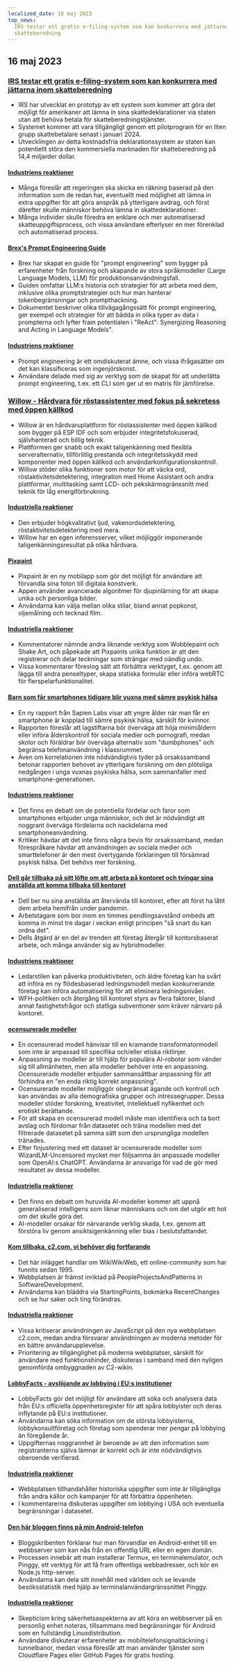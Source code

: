 ```yaml
---
localized_date: 16 maj 2023
top_news:
  IRS testar ett gratis e-filing-system som kan konkurrera med jättarna inom
  skatteberedning
---
```




## 16 maj 2023

### [IRS testar ett gratis e-filing-system som kan konkurrera med jättarna inom skatteberedning](https://www.washingtonpost.com/business/2023/05/15/irs-free-file/)

- IRS har utvecklat en prototyp av ett system som kommer att göra det möjligt för amerikaner att lämna in sina skattedeklarationer via staten utan att behöva betala för skatteberedningstjänster.
- Systemet kommer att vara tillgängligt genom ett pilotprogram för en liten grupp skattebetalare senast i januari 2024.
- Utvecklingen av detta kostnadsfria deklarationssystem av staten kan potentiellt störa den kommersiella marknaden för skatteberedning på 14,4 miljarder dollar.

#### [Industriens reaktioner](http://news.ycombinator.com/item?id=35950836)

- Många föreslår att regeringen ska skicka en räkning baserad på den information som de redan har, eventuellt med möjlighet att lämna in extra uppgifter för att göra anspråk på ytterligare avdrag, och först därefter skulle människor behöva lämna in skattedeklarationer.
- Många individer skulle föredra en enklare och mer automatiserad skatteuppgiftsprocess, och vissa användare efterlyser en mer förenklad och automatiserad process.

#### [Brex's Prompt Engineering Guide](https://github.com/brexhq/prompt-engineering)

- Brex har skapat en guide för "prompt engineering" som bygger på erfarenheter från forskning och skapande av stora språkmodeller (Large Language Models, LLM) för produktionsanvändningsfall.
- Guiden omfattar LLM:s historia och strategier för att arbeta med dem, inklusive olika promptstrategier och hur man hanterar tokenbegränsningar och prompthackning.
- Dokumentet beskriver olika tillvägagångssätt för prompt engineering, ger exempel och strategier för att bädda in olika typer av data i prompterna och lyfter fram potentialen i "ReAct": Synergizing Reasoning and Acting in Language Models".

#### [Industriens reaktioner](http://news.ycombinator.com/item?id=35942583)

- Prompt engineering är ett omdiskuterat ämne, och vissa ifrågasätter om det kan klassificeras som ingenjörskonst.
- Användare delade med sig av verktyg som de skapat för att underlätta prompt engineering, t.ex. ett CLI som ger ut en matris för jämförelse.

### [Willow - Hårdvara för röstassistenter med fokus på sekretess med öppen källkod](https://github.com/toverainc/willow)

- Willow är en hårdvaruplattform för röstassistenter med öppen källkod som bygger på ESP IDF och som erbjuder integritetsfokuserad, självhanterad och billig teknik.
- Plattformen ger snabb och exakt taligenkänning med flexibla serveralternativ, tillförlitlig prestanda och integritetsskydd med komponenter med öppen källkod och användarkonfigurationskontroll.
- Willow stöder olika funktioner som motor för att väcka ord, röstaktivitetsdetektering, integration med Home Assistant och andra plattformar, multitasking samt LCD- och pekskärmsgränssnitt med teknik för låg energiförbrukning.

#### [Industriella reaktioner](http://news.ycombinator.com/item?id=35948462)

- Den erbjuder högkvalitativt ljud, vakenordsdetektering, röstaktivitetsdetektering med mera.
- Willow har en egen inferensserver, vilket möjliggör imponerande taligenkänningsresultat på olika hårdvara.

#### [Pixpaint](https://warms.maxbittker.repl.co/)

- Pixpaint är en ny mobilapp som gör det möjligt för användare att förvandla sina foton till digitala konstverk.
- Appen använder avancerade algoritmer för djupinlärning för att skapa unika och personliga bilder.
- Användarna kan välja mellan olika stilar, bland annat popkonst, oljemålning och tecknad film.

#### [Industriella reaktioner](http://news.ycombinator.com/item?id=35944159)

- Kommentatorer nämnde andra liknande verktyg som Wobblepaint och Shake Art, och påpekade att Pixpaints unika funktion är att den registrerar och delar teckningar som strängar med oändlig undo.
- Vissa kommentarer föreslog sätt att förbättra verktyget, t.ex. genom att lägga till andra penseltyper, skapa statiska formulär eller införa webRTC för flerspelarfunktionalitet.

#### [Barn som får smartphones tidigare blir vuxna med sämre psykisk hälsa](https://jonathanhaidt.substack.com/p/sapien-smartphone-report)

- En ny rapport från Sapien Labs visar att yngre ålder när man får en smartphone är kopplad till sämre psykisk hälsa, särskilt för kvinnor.
- Rapporten föreslår att lagstiftarna bör överväga att höja minimiåldern eller införa ålderskontroll för sociala medier och pornografi, medan skolor och föräldrar bör överväga alternativ som "dumbphones" och begränsa telefonanvändning i klassrummet.
- Även om korrelationen inte nödvändigtvis tyder på orsakssamband betonar rapporten behovet av ytterligare forskning om den plötsliga nedgången i unga vuxnas psykiska hälsa, som sammanfaller med smartphone-generationen.

#### [Industriens reaktioner](http://news.ycombinator.com/item?id=35948332)

- Det finns en debatt om de potentiella fördelar och faror som smartphones erbjuder unga människor, och det är nödvändigt att noggrant överväga fördelarna och nackdelarna med smartphoneanvändning.
- Kritiker hävdar att det inte finns några bevis för orsakssamband, medan förespråkare hävdar att användningen av sociala medier och smarttelefoner är den mest övertygande förklaringen till försämrad psykisk hälsa. Det behövs mer forskning.

#### [Dell går tillbaka på sitt löfte om att arbeta på kontoret och tvingar sina anställda att komma tillbaka till kontoret](https://www.techradar.com/news/dell-goes-back-on-wfh-pledge-forces-employees-to-come-back-to-the-office)

- Dell ber nu sina anställda att återvända till kontoret, efter att först ha låtit dem arbeta hemifrån under pandemin.
- Arbetstagare som bor inom en timmes pendlingsavstånd ombeds att komma in minst tre dagar i veckan enligt principen "så snart du kan ordna det".
- Dells åtgärd är en del av trenden att företag återgår till kontorsbaserat arbete, och många använder sig av hybridmodeller.

#### [Industriens reaktioner](http://news.ycombinator.com/item?id=35944295)

- Ledarstilen kan påverka produktiviteten, och äldre företag kan ha svårt att införa en ny flödesbaserad ledningsmodell medan konkurrerande företag kan införa automatisering för att eliminera ledningsnivåer.
- WFH-politiken och återgång till kontoret styrs av flera faktorer, bland annat fastighetsfrågor och statliga subventioner som kräver närvaro på kontoret.

#### [ocensurerade modeller](https://erichartford.com/uncensored-models)

- En ocensurerad modell hänvisar till en kramande transformatormodell som inte är anpassad till specifika och/eller etiska riktlinjer.
- Anpassning av modeller är till hjälp för populära AI-robotar som vänder sig till allmänheten, men alla modeller behöver inte en anpassning. Ocensurerade modeller erbjuder sammansättbar anpassning för att förhindra en "en enda riktig korrekt anpassning".
- Ocensurerade modeller möjliggör obegränsat ägande och kontroll och kan användas av alla demografiska grupper och intressegrupper. Dessa modeller stöder forskning, kreativitet, intellektuell nyfikenhet och erotiskt berättande.
- För att skapa en ocensurerad modell måste man identifiera och ta bort avslag och fördomar från datasetet och träna modellen med det filtrerade datasetet på samma sätt som den ursprungliga modellen tränades.
- Efter finjustering med ett dataset är ocensurerade modeller som WizardLM-Uncensored mycket mer följsamma än anpassade modeller som OpenAI:s ChatGPT. Användarna är ansvariga för vad de gör med resultatet av dessa modeller.

#### [Industriella reaktioner](http://news.ycombinator.com/item?id=35946060)

- Det finns en debatt om huruvida AI-modeller kommer att uppnå generaliserad intelligens som liknar människans och om det utgör ett hot om det skulle göra det.
- AI-modeller orsakar för närvarande verklig skada, t.ex. genom att förstöra liv genom ansiktsigenkänning eller bias i beslutsfattandet.

#### [Kom tillbaka, c2.com, vi behöver dig fortfarande](http://wiki.c2.com)

- Det här inlägget handlar om WikiWikiWeb, ett online-community som har funnits sedan 1995.
- Webbplatsen är främst inriktad på PeopleProjectsAndPatterns in SoftwareDevelopment.
- Användarna kan bläddra via StartingPoints, bokmärka RecentChanges och se hur saker och ting förändras.

#### [Industriella reaktioner](http://news.ycombinator.com/item?id=35948268)

- Vissa kritiserar användningen av JavaScript på den nya webbplatsen c2.com, medan andra försvarar användningen av moderna metoder för en bättre användarupplevelse.
- Prioritering av tillgänglighet på moderna webbplatser, särskilt för användare med funktionshinder, diskuteras i samband med den nyligen genomförda ombyggnaden av C2-wikin.

#### [LobbyFacts - avslöjande av lobbying i EU:s institutioner](https://www.lobbyfacts.eu/)

- LobbyFacts gör det möjligt för användare att söka och analysera data från EU:s officiella öppenhetsregister för att spåra lobbyister och deras inflytande på EU:s institutioner.
- Användarna kan söka information om de största lobbyisterna, lobbykonsultföretag och företag som spenderar mer pengar på lobbying än föregående år.
- Uppgifternas noggrannhet är beroende av att den information som registranterna själva lämnar är korrekt och är inte nödvändigtvis oberoende verifierad.

#### [Industriella reaktioner](http://news.ycombinator.com/item?id=35949317)

- Webbplatsen tillhandahåller historiska uppgifter som inte är tillgängliga från andra källor och kampanjer för att förbättra öppenheten.
- I kommentarerna diskuteras uppgifter om lobbying i USA och eventuella begränsningar i datasetet.

#### [Den här bloggen finns på min Android-telefon](https://androidblog.a.pinggy.io/)

- Bloggskribenten förklarar hur man förvandlar en Android-enhet till en webbserver som kan nås från en offentlig URL eller en egen domän.
- Processen innebär att man installerar Termux, en terminalemulator, och Pinggy, ett verktyg för att få fram offentliga webbadresser, och kör en Node.js http-server.
- Användarna kan dela sitt innehåll med världen och se levande besöksstatistik med hjälp av terminalanvändargränssnittet Pinggy.

#### [Industriella reaktioner](http://news.ycombinator.com/item?id=35944315)

- Skepticism kring säkerhetsaspekterna av att köra en webbserver på en personlig enhet noteras, tillsammans med begränsningar för Android som en fullständig Linuxdistribution.
- Användare diskuterar erfarenheter av mobiltelefonsignaltäckning i tunnelbanor, medan vissa föreslår att man använder tjänster som Cloudflare Pages eller GitHub Pages för gratis hosting.


